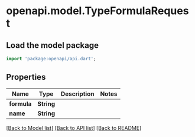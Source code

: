 # openapi.model.TypeFormulaRequest

## Load the model package
```dart
import 'package:openapi/api.dart';
```

## Properties
Name | Type | Description | Notes
------------ | ------------- | ------------- | -------------
**formula** | **String** |  | 
**name** | **String** |  | 

[[Back to Model list]](../README.md#documentation-for-models) [[Back to API list]](../README.md#documentation-for-api-endpoints) [[Back to README]](../README.md)


